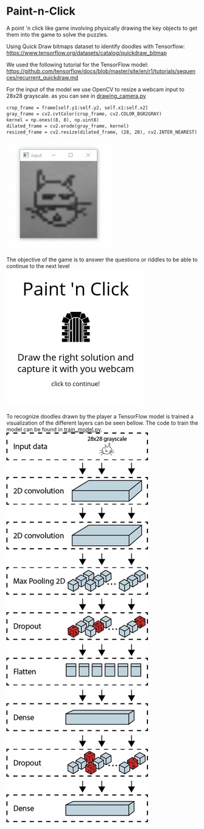 # Paint-n-Click
A point 'n click like game involving physically drawing the key objects to get them into the game to solve the puzzles.

Using Quick Draw bitmaps dataset to identify doodles with Tensorflow: https://www.tensorflow.org/datasets/catalog/quickdraw_bitmap  

We used the following tutorial for the TensorFlow model: https://github.com/tensorflow/docs/blob/master/site/en/r1/tutorials/sequences/recurrent_quickdraw.md  

For the input of the model we use OpenCV to resize a webcam input to 28x28 grayscale.
as you can see in [drawing_camera.py](drawing_camera.py)
```
crop_frame = frame[self.y1:self.y2, self.x1:self.x2]
gray_frame = cv2.cvtColor(crop_frame, cv2.COLOR_BGR2GRAY)
kernel = np.ones((8, 8), np.uint8)
dilated_frame = cv2.erode(gray_frame, kernel)
resized_frame = cv2.resize(dilated_frame, (28, 28), cv2.INTER_NEAREST)
```
![](assets/gif/capture_cat.gif)

The objective of the game is to answer the questions or riddles to be able to continue to the next level  
![](assets/gif/capture_intro.gif)

To recognize doodles drawn by the player a TensorFlow model is trained a visualization of the different layers can be seen bellow.
The code to train the model can be found in [train_model.py](train_model.py).
![](assets/png/tensorflow_model.png)